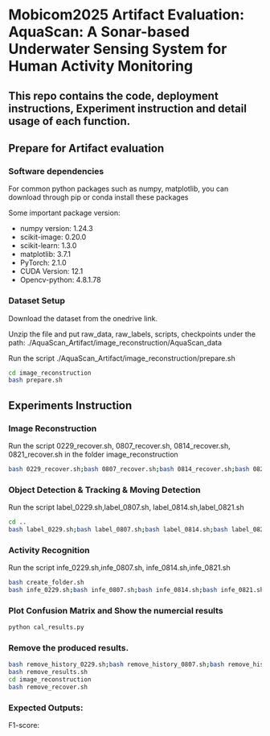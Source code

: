 # Mobicom2025 Artifact Evaluation: AquaScan: A Sonar-based Underwater Sensing System for Human Activity Monitoring

## This repo contains the code, deployment instructions, Experiment instruction and detail usage of each function.

## Prepare for Artifact evaluation
### Software dependencies
For common python packages such as numpy, matplotlib, you can download through pip or conda install these packages

Some important package version:
* numpy version: 1.24.3
* scikit-image: 0.20.0
* scikit-learn: 1.3.0
* matplotlib: 3.7.1
* PyTorch: 2.1.0
* CUDA Version: 12.1
* Opencv-python: 4.8.1.78


### Dataset Setup
Download the dataset from the onedrive link. 

Unzip the file and put raw_data, raw_labels, scripts, checkpoints under the path: ./AquaScan_Artifact/image_reconstruction/AquaScan_data

Run the script ./AquaScan_Artifact/image_reconstruction/prepare.sh
```bash
cd image_reconstruction
bash prepare.sh
```
## Experiments Instruction

### Image Reconstruction
Run the script 0229_recover.sh, 0807_recover.sh, 0814_recover.sh, 0821_recover.sh in the folder image_reconstruction
```bash
bash 0229_recover.sh;bash 0807_recover.sh;bash 0814_recover.sh;bash 0821_recover.sh
```

### Object Detection & Tracking & Moving Detection
Run the script label_0229.sh,label_0807.sh, label_0814.sh,label_0821.sh
```bash
cd ..
bash label_0229.sh;bash label_0807.sh;bash label_0814.sh;bash label_0821.sh
```

### Activity Recognition
Run the script infe_0229.sh,infe_0807.sh, infe_0814.sh,infe_0821.sh
```bash
bash create_folder.sh
bash infe_0229.sh;bash infe_0807.sh;bash infe_0814.sh;bash infe_0821.sh
```

### Plot Confusion Matrix and Show the numercial results
```bash
python cal_results.py
```

### Remove the produced results.

```bash
bash remove_history_0229.sh;bash remove_history_0807.sh;bash remove_history_0814.sh;bash remove_history_0821.sh
bash remove_results.sh
cd image_reconstruction
bash remove_recover.sh
```

### Expected Outputs:
F1-score:

